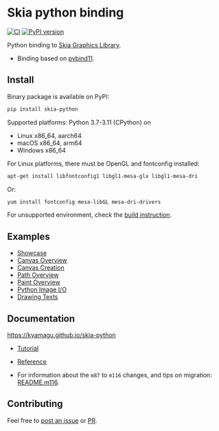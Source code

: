 # Skia python binding

[![CI](https://github.com/kyamagu/skia-python/actions/workflows/ci.yml/badge.svg)](https://github.com/kyamagu/skia-python/actions/workflows/ci.yml)
[![PyPI version](https://badge.fury.io/py/skia-python.svg)](https://badge.fury.io/py/skia-python)

Python binding to [Skia Graphics Library](https://skia.org/).

- Binding based on [pybind11](https://github.com/pybind/pybind11).

## Install

Binary package is available on PyPI:

```bash
pip install skia-python
```

Supported platforms: Python 3.7-3.11 (CPython) on

- Linux x86_64, aarch64
- macOS x86_64, arm64
- Windows x86_64

For Linux platforms, there must be OpenGL and fontconfig installed:

```bash
apt-get install libfontconfig1 libgl1-mesa-glx libgl1-mesa-dri
```

Or:

```bash
yum install fontconfig mesa-libGL mesa-dri-drivers
```

For unsupported environment, check the [build instruction](https://kyamagu.github.io/skia-python/install.html).

## Examples

- [Showcase](https://github.com/kyamagu/skia-python/blob/main/notebooks/Showcase.ipynb)
- [Canvas Overview](https://github.com/kyamagu/skia-python/blob/main/notebooks/Canvas-Overview.ipynb)
- [Canvas Creation](https://github.com/kyamagu/skia-python/blob/main/notebooks/Canvas-Creation.ipynb)
- [Path Overview](https://github.com/kyamagu/skia-python/blob/main/notebooks/Path-Overview.ipynb)
- [Paint Overview](https://github.com/kyamagu/skia-python/blob/main/notebooks/Paint-Overview.ipynb)
- [Python Image I/O](https://github.com/kyamagu/skia-python/blob/main/notebooks/Python-Image-IO.ipynb)
- [Drawing Texts](https://github.com/kyamagu/skia-python/blob/main/notebooks/Drawing-Texts.ipynb)

## Documentation

https://kyamagu.github.io/skia-python

- [Tutorial](https://kyamagu.github.io/skia-python/tutorial/)
- [Reference](https://kyamagu.github.io/skia-python/reference.html)

- For information about the `m87` to `m116` changes, and tips on migration: [README.m116](README.m116.md).

## Contributing

Feel free to [post an issue](https://github.com/kyamagu/skia-python/issues) or [PR](https://github.com/kyamagu/skia-python/pulls).
